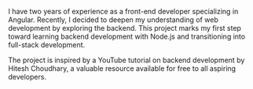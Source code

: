 I have two years of experience as a front-end developer specializing in Angular. Recently, I decided to deepen my understanding of web development by exploring the backend. This project marks my first step toward learning backend development with Node.js and transitioning into full-stack development. 

The project is inspired by a YouTube tutorial on backend development by Hitesh Choudhary, a valuable resource available for free to all aspiring developers.